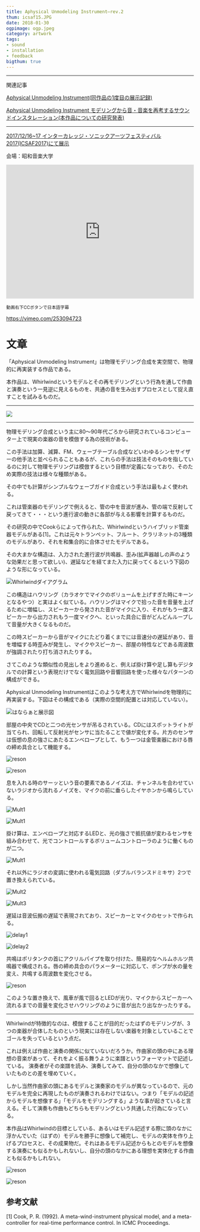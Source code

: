 ```yaml
---
title: Aphysical Unmodeling Instrument―rev.2
thum: icsaf15.JPG
date: 2018-01-30
ogpimage: ogp.jpeg
category: artwork
tags:
- sound
- installation
- feedback
bigthum: true
---
```


---

関連記事

[Aphysical Unmodeling Instrument(同作品の1度目の展示記録)](/works/aphysical_hanarart)

[Aphysical Unmodeling Instrument モデリングから音・音楽を再考するサウンドインスタレーション(本作品についての研究発表)](/works/jssapaper/)

---

[2017/12/16~17 インターカレッジ・ソニックアーツフェスティバル2017(ICSAF2017)にて展示](https://ic.jssa.info)

会場：昭和音楽大学

<iframe src="https://player.vimeo.com/video/253094723?color=ffffff" frameborder="0" webkitallowfullscreen mozallowfullscreen allowfullscreen style ="width:100%; min-height:360px; max-height:400px;"></iframe>

<small>動画右下CCボタンで日本語字幕</small>

<https://vimeo.com/253094723>

# 文章

「Aphysical Unmodeling Instrument」は物理モデリング合成を実空間で、物理的に再実装する作品である。

本作品は、Whirlwindというモデルとその再モデリングという行為を通して作曲と演奏という一見逆に見えるものを、共通の音を生み出すプロセスとして捉え直すことを試みるものだ。

---

![](icsaf2.JPG)

---

物理モデリング合成という主に80〜90年代ごろから研究されているコンピューター上で現実の楽器の音を模倣する為の技術がある。

この手法は加算、減算、FM、ウェーブテーブル合成などいわゆるシンセサイザーの他手法と並べられることもあるが、これらの手法は技法そのものを指しているのに対して物理モデリングは模倣するという目標が定義になっており、そのため実際の技法は様々な種類がある。

その中でも計算がシンプルなウェーブガイド合成という手法は最もよく使われる。

これは管楽器のモデリングで例えると、管の中を音波が進み、管の端で反射して戻ってきて・・・という進行波の動きに各部が与える影響を計算するものだ。

その研究の中でCookらによって作られた、Whirlwindというハイブリッド管楽器モデルがある\[1\]。これは元々トランペット、フルート、クラリネットの3種類のモデルがあり、それを和集合的に合体させたモデルである。

その大まかな構造は、入力された進行波が共鳴器、歪み(拡声器越しの声のような効果だと思って欲しい)、遅延などを経てまた入力に戻ってくるという下図のような形になっている。

![Whirlwindダイアグラム](whirlwind_block.png)

この構造はハウリング（カラオケでマイクのボリュームを上げすぎた時にキーンとなるやつ）と実はよく似ている。ハウリングはマイクで拾った音を音量を上げるために増幅し、スピーカーから発された音がマイクに入り、それがもう一度スピーカーから出力されもう一度マイクへ、といった具合に音がどんどんループして音量が大きくなるものだ。

この時スピーカーから音がマイクにたどり着くまでには音速分の遅延があり、音を増幅する時歪みが発生し、マイクやスピーカー、部屋の特性などである周波数が強調されたり打ち消されたりする。

さてこのような類似性の見出しをより進めると、例えば掛け算や足し算もデジタルでの計算という表現だけでなく電気回路や音響回路を使った様々なパターンの構成ができる。

Aphysical Unmodeling Instrumentはこのような考え方でWhirlwindを物理的に再実装する。下図はその構成である（実際の空間的配置とは対応していない）。

![はならぁと展示図](blockdiagram_jssa.png)

部屋の中央でCDと二つの光センサが吊るされている。CDにはスポットライトが当てられ、回転して反射光がセンサに当たることで値が変化する。片方のセンサは仮想の息の強さにあたるエンベロープとして、もう一つは金管楽器における唇の締め具合として機能する。

![reson](icsaf7.JPG)

![reson](icsaf1.JPG)

息を入れる時のサーッという音の要素であるノイズは、チャンネルを合わせていないラジオから流れるノイズを、マイクの前に垂らしたイヤホンから鳴らしている。

![Mult1](icsaf4.JPG)

![Mult1](icsaf5.JPG)

掛け算は、エンベロープと対応するLEDと、光の強さで抵抗値が変わるセンサを組み合わせて、光でコントロールするボリュームコントローラのように働くものが二つ。

![Mult1](icsaf11.JPG)

それ以外にラジオの変調に使われる電気回路（ダブルバランスドミキサ）2つで置き換えられている。

![Mult2](icsaf10.JPG)

![Mult3](icsaf8.JPG)

遅延は音波伝搬の遅延で表現されており、スピーカーとマイクのセットで作られる。

![delay1](icsaf6.JPG)

![delay2](icsaf12.JPG)

共鳴はポリタンクの首にアクリルパイプを取り付けた、簡易的なヘルムホルツ共鳴器で構成される。唇の締め具合のパラメーターに対応して、ポンプが水の量を変え、共鳴する周波数を変化させる。

![reson](icsaf9.JPG)



このような置き換えで、風車が風で回るとLEDが光り、マイクからスピーカーへ流れるまでの音量を変化させハウリングのように音が出たり出なかったりする。

------

Whirlwindが特徴的なのは、模倣することが目的だったはずのモデリングが、3つの楽器が合体したものという現実には存在しない楽器を対象としていることでゴールを失っているという点だ。

これは例えば作曲と演奏の関係に似ていないだろうか。作曲家の頭の中にある理想の音楽があって、それをよく振る舞うように楽譜というフォーマットで記述している。
演奏者がその楽譜を読み、演奏してみて、自分の頭のなかで想像していたものとの差を埋めていく。

しかし当然作曲家の頭にあるモデルと演奏家のモデルが異なっているので、元のモデルを完全に再現したものが演奏されるわけではない。つまり「モデルの記述からモデルを想像する」「モデルをモデリングする」ような事が起きていると言える。そして演奏も作曲もどちらもモデリングという共通した行為になっている。

本作品はWhirlwindの目標としている、あるいはモデル記述する際に頭のなかに浮かんでいた（はずの）モデルを勝手に想像して補完し、モデルの実体を作り上げるプロセスと、その成果物だ。それはあるモデル記述からもとのモデルを想像する演奏にも似るかもしれないし、自分の頭のなかにある理想を実体化する作曲とも似るかもしれない。

![reson](icsaf13.JPG)

![reson](icsaf14.JPG)

## 参考文献

[1] Cook, P. R. (1992). A meta-wind-instrument physical model, and a meta-controller for real-time performance control. In ICMC Proceedings.
